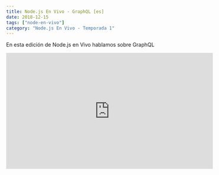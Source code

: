 ```yaml
---
title: Node.js En Vivo - GraphQL [es]
date: 2018-12-15
tags: ["node-en-vivo"]
category: "Node.js En Vivo - Temporada 1"
---
```


En esta edición de Node.js en Vivo hablamos sobre GraphQL

<iframe class="mt-2" width="560" height="315" src="https://www.youtube.com/embed/Ur3yiOYpV7M" title="YouTube video player" frameborder="0" allow="accelerometer; autoplay; clipboard-write; encrypted-media; gyroscope; picture-in-picture" allowfullscreen></iframe>
